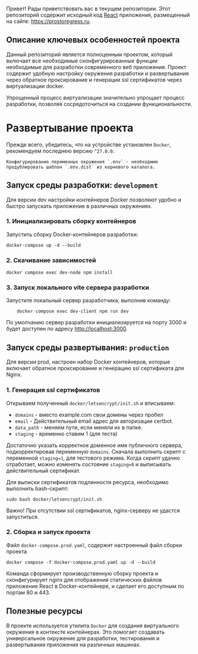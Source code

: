 Привет! Рады приветствовать вас в текущем репозитории.
Этот репозиторий содержит исходный код [React](https://react.dev/) приложения, размещенный на сайте: https://prostoregress.ru.

## Описание ключевых особенностей проекта

Данный репозиторий является полноценным проектом, который включает все необходимые сконфигурированные функции необходимые для разработки современного веб приложения.
Проект содержит удобную настройку окружения разработки и развертывания через обратное проксирование и генерации ssl сертификатов через виртуализации docker.

Упрощенный процесс виртуализации значительно упрощает процесс разработки, позволяя сосредоточиться на создании функциональности.

# Развертывание проекта

Прежде всего, убедитесь, что на устройстве установлен `Docker`, рекомендуем последнею версию `^27.0.0`.

    Конфигурирование переменных окружения `.env` - необходимо продублировать шаблон `.env.dist` из корневого каталога.

## Запуск среды разработки: `development`
Для версии dev настройки контейнеров Docker позволяют удобно и быстро запускать приложение в различных окружениях.

### 1. Инициализировать сборку контейнеров

Запустить сборку Docker-контейнеров разработки:

```shell
docker-compose up -d --build
```

### 2. Скачивание зависимостей

```shell
docker compose exec dev-node npm install
```

### 3. Запуск локального vite сервера разработки

Запустите локальный сервер разработчика, выполнив команду:

```shell
    docker compose exec dev-client npm run dev
```
По умолчанию сервер разработки инициализируется на порту 3000 и будет доступен по адресу [http://localhost:3000](http://localhost:3000).

## Запуск среды развертывания: `production`
Для версии prod, настроен набор Docker контейнеров, которые включает обратное проксирование и генерацию ssl сертификата для Nginx.

### 1. Генерация ssl сертификатов

Открываем полученный `docker/letsencrypt/init.sh` и вписываем:
- `domains` - вместо example.com свои домены через пробел
- `email` - Действительный email адрес для авторизации certbot.
- `data_path` - меняем пути, если меняли их в папке.
- `staging` - временно ставим 1 (для теста)

Достаточно указать корректное доменное имя публичного сервера, подкорректировав переменную `domains`.
Сначала выполнить скрипт с переменной `staging=1`, для тестового режима. Когда скрипт удачно отработает, можно изменять состояние `staging=0` и выписывать действительный сертификат.

Для выписки сертификатов подлинности ресурса, необходимо выполнить bash-скрипт:

```shell
sudo bash docker/letsencrypt/init.sh
```

Важно! При отсутствии ssl сертификатов, nginx-серверу не удастся запуститься.

### 2. Сборка и запуск проекта

Файл `docker-compose.prod.yaml`, содержит настроенный файл сборки проекта 

```shell
docker compose -f docker-compose.prod.yaml up -d --build
```

Команда сформирует производственную сборку проекта и сконфигурирует nginx для отображения статических файлов приложение React
в Docker-контейнере, и сделает его доступным по портам 80 и 443.



## Полезные ресурсы

В проекте используется утилита `Docker` для создания виртуального окружения в контексте контейнерах.
Это помогает создавать универсальное окружение для разработки, тестирования и развертывания приложения на различных машинах.
